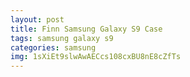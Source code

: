 ```yaml
---
layout: post
title: Finn Samsung Galaxy S9 Case
tags: samsung galaxy s9
categories: samsung
img: 1sXiEt9slwAwAECcs108cxBU8nE8cZfTs
---
```


